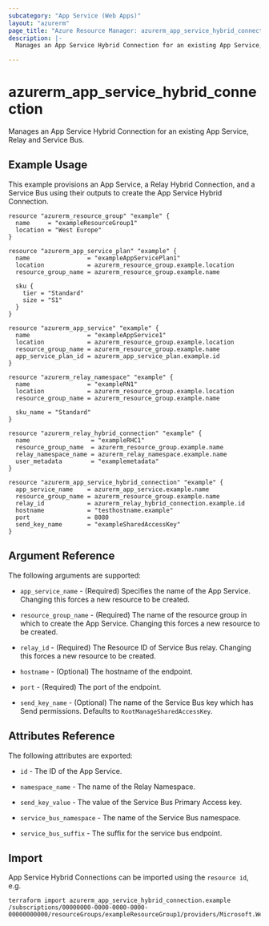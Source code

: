 ```yaml
---
subcategory: "App Service (Web Apps)"
layout: "azurerm"
page_title: "Azure Resource Manager: azurerm_app_service_hybrid_connection"
description: |-
  Manages an App Service Hybrid Connection for an existing App Service, Relay and Service Bus.

---
```


# azurerm_app_service_hybrid_connection

Manages an App Service Hybrid Connection for an existing App Service, Relay and Service Bus.

## Example Usage

This example provisions an App Service, a Relay Hybrid Connection, and a Service Bus using their outputs to create the App Service Hybrid Connection. 

```hcl
resource "azurerm_resource_group" "example" {
  name     = "exampleResourceGroup1"
  location = "West Europe"
}

resource "azurerm_app_service_plan" "example" {
  name                = "exampleAppServicePlan1"
  location            = azurerm_resource_group.example.location
  resource_group_name = azurerm_resource_group.example.name

  sku {
    tier = "Standard"
    size = "S1"
  }
}

resource "azurerm_app_service" "example" {
  name                = "exampleAppService1"
  location            = azurerm_resource_group.example.location
  resource_group_name = azurerm_resource_group.example.name
  app_service_plan_id = azurerm_app_service_plan.example.id
}

resource "azurerm_relay_namespace" "example" {
  name                = "exampleRN1"
  location            = azurerm_resource_group.example.location
  resource_group_name = azurerm_resource_group.example.name

  sku_name = "Standard"
}

resource "azurerm_relay_hybrid_connection" "example" {
  name                 = "exampleRHC1"
  resource_group_name  = azurerm_resource_group.example.name
  relay_namespace_name = azurerm_relay_namespace.example.name
  user_metadata        = "examplemetadata"
}

resource "azurerm_app_service_hybrid_connection" "example" {
  app_service_name    = azurerm_app_service.example.name
  resource_group_name = azurerm_resource_group.example.name
  relay_id            = azurerm_relay_hybrid_connection.example.id
  hostname            = "testhostname.example"
  port                = 8080
  send_key_name       = "exampleSharedAccessKey"
}

```

## Argument Reference

The following arguments are supported:

* `app_service_name` - (Required) Specifies the name of the App Service. Changing this forces a new resource to be created.

* `resource_group_name` - (Required) The name of the resource group in which to create the App Service.  Changing this forces a new resource to be created.

* `relay_id` - (Required) The Resource ID of Service Bus relay. Changing this forces a new resource to be created.

* `hostname` - (Optional) The hostname of the endpoint.

* `port` - (Required) The port of the endpoint.

* `send_key_name` - (Optional) The name of the Service Bus key which has Send permissions. Defaults to `RootManageSharedAccessKey`.

## Attributes Reference

The following attributes are exported:

* `id` - The ID of the App Service.

* `namespace_name` - The name of the Relay Namespace.

* `send_key_value` - The value of the Service Bus Primary Access key.

* `service_bus_namespace` - The name of the Service Bus namespace.

* `service_bus_suffix` - The suffix for the service bus endpoint.

## Import

App Service Hybrid Connections can be imported using the `resource id`, e.g.

```shell
terraform import azurerm_app_service_hybrid_connection.example /subscriptions/00000000-0000-0000-0000-00000000000/resourceGroups/exampleResourceGroup1/providers/Microsoft.Web/sites/exampleAppService1/hybridConnectionNamespaces/exampleRN1/relays/exampleRHC1 
```
